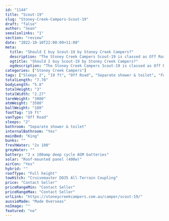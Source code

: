 ```yaml
---
id: "1144"
title: "Scout-19"
slug: "Stoney-Creek-Campers-Scout-19"
draft: "false"
author: "Sean"
seealsolinks: "1"
section: "review"
date: "2022-10-10T22:00:09+11:00"
meta:
  title: "Should I buy Scout-19 by Stoney Creek Campers?"
  description: "The Stoney Creek Campers Scout-19 is classed as Off Road, and sleeps 2 people. It is Made Overseas and comes in at 19 ft. It generally has Separate shower & toilet."
  ogtitle: "Should I buy Scout-19 by Stoney Creek Campers?"
  ogdescription: "The Stoney Creek Campers Scout-19 is classed as Off Road, and sleeps 2 people. It is Made Overseas and comes in at 19 ft. It generally has Separate shower & toilet."
categories: ["Stoney Creek Campers"]
tags: ["Sleeps 2", "19 ft", "Off Road", "Separate shower & toilet", "Full height", "Price Unknown", "Made Overseas"]
totalLength: "7.78"
bodyLength: "5.8"
totalHeight: "3"
totalWidth: "2.27"
tareWeight: "3000"
atmWeight: "3500"
ballWeight: "180"
footTag: "19 ft"
vanType: "Off Road"
sleeps: "2"
bathroom: "Separate shower & toilet"
internalBathroom: "Yes"
mainBed: "King"
bunks: ""
freshWater: "2x 100"
greyWater: ""
battery: "2 x 100amp deep cycle AGM batteries"
solar: "Roof-mounted panel (400w)"
airCon: "Yes"
hybrid: ""
roofType: "Full height"
towHitch: "Cruisemaster DO35 All-Terrain Coupling"
price: "Contact Seller"
priceRangeMin: "Contact Seller"
priceRangeMax: "Contact Seller"
urlLink: "https://stoneycreekcampers.com.au/camper/scout-19/"
aussieMade: "Made Overseas"
noImage: ""
featured: "no"
---
```

